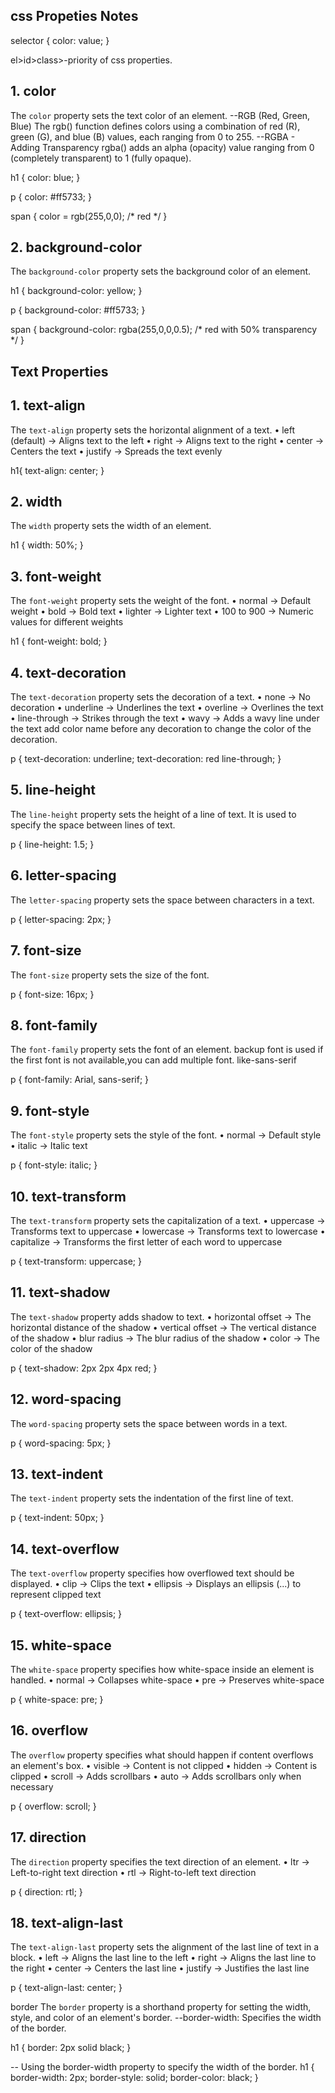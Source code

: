 ## css Propeties Notes
selector {
color: value;
}

el>id>class>-priority of css properties.

## 1. color
The `color` property sets the text color of an element.
--RGB (Red, Green, Blue)
The rgb() function defines colors using a combination of red (R), green (G), and blue (B) values,
each ranging from 0 to 255.
--RGBA - Adding Transparency
rgba() adds an alpha (opacity) value ranging from 0 (completely transparent) to 1 (fully opaque).

h1 {
color: blue;
}

p {
color: #ff5733;
}

span {
color = rgb(255,0,0); /* red */
}

## 2. background-color
The `background-color` property sets the background color of an element.

h1 {
background-color: yellow;
}

p {
background-color: #ff5733;
}

span {
background-color: rgba(255,0,0,0.5); /* red with 50% transparency */
}

## Text Properties

## 1. text-align
The `text-align` property sets the horizontal alignment of a text.
•	left (default) → Aligns text to the left
•	right → Aligns text to the right
•	center → Centers the text
•	justify → Spreads the text evenly

h1{
text-align: center;
}

## 2. width
The `width` property sets the width of an element.

h1 {
width: 50%;
}

## 3. font-weight
The `font-weight` property sets the weight of the font.
•	normal → Default weight
•	bold → Bold text
•	lighter → Lighter text
•	100 to 900 → Numeric values for different weights

h1 {
font-weight: bold;
}

## 4. text-decoration
The `text-decoration` property sets the decoration of a text.
•	none → No decoration
•	underline → Underlines the text
•	overline → Overlines the text
•	line-through → Strikes through the text
• wavy → Adds a wavy line under the text
add color name before any decoration to change the color of the decoration.

p {
text-decoration: underline;
text-decoration: red line-through;
}

## 5. line-height
The `line-height` property sets the height of a line of text. It is used to specify the space between lines of text.

p {
line-height: 1.5;
}

## 6. letter-spacing
The `letter-spacing` property sets the space between characters in a text.

p {
letter-spacing: 2px;
}

## 7. font-size
The `font-size` property sets the size of the font.

p {
font-size: 16px;
}

## 8. font-family
The `font-family` property sets the font of an element.
backup font is used if the first font is not available,you can add multiple font. like-sans-serif

p {
font-family: Arial, sans-serif;
}

## 9. font-style
The `font-style` property sets the style of the font.
•	normal → Default style
•	italic → Italic text

p {
font-style: italic;
}

## 10. text-transform
The `text-transform` property sets the capitalization of a text.
•	uppercase → Transforms text to uppercase
•	lowercase → Transforms text to lowercase
•	capitalize → Transforms the first letter of each word to uppercase

p {
text-transform: uppercase;
}

## 11. text-shadow
The `text-shadow` property adds shadow to text.
•	horizontal offset → The horizontal distance of the shadow
•	vertical offset → The vertical distance of the shadow
•	blur radius → The blur radius of the shadow
•	color → The color of the shadow

p {
text-shadow: 2px 2px 4px red;
}

## 12. word-spacing
The `word-spacing` property sets the space between words in a text.

p {
word-spacing: 5px;
}

## 13. text-indent
The `text-indent` property sets the indentation of the first line of text.

p {
text-indent: 50px;
}

## 14. text-overflow
The `text-overflow` property specifies how overflowed text should be displayed.
•	clip → Clips the text
•	ellipsis → Displays an ellipsis (...) to represent clipped text

p {
text-overflow: ellipsis;
}

## 15. white-space
The `white-space` property specifies how white-space inside an element is handled.
•	normal → Collapses white-space
•	pre → Preserves white-space

p {
white-space: pre;
}

## 16. overflow
The `overflow` property specifies what should happen if content overflows an element's box.
•	visible → Content is not clipped
•	hidden → Content is clipped
•	scroll → Adds scrollbars
•	auto → Adds scrollbars only when necessary

p {
overflow: scroll;
}

## 17. direction
The `direction` property specifies the text direction of an element.
•	ltr → Left-to-right text direction
•	rtl → Right-to-left text direction

p {
direction: rtl;
}

## 18. text-align-last
The `text-align-last` property sets the alignment of the last line of text in a block.
•	left → Aligns the last line to the left
•	right → Aligns the last line to the right
•	center → Centers the last line
•	justify → Justifies the last line

p {
text-align-last: center;
}





















border
The `border` property is a shorthand property for setting the width, style, and color of an element's border.
--border-width: Specifies the width of the border.

h1 {
border: 2px solid black;
}

-- Using the border-width property to specify the width of the border.
h1 {
border-width: 2px;
border-style: solid;
border-color: black;
}
